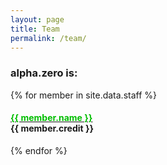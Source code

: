 ```yaml
---
layout: page
title: Team
permalink: /team/
---
```

<style>
.credit {
text-align:left;
}
</style>
### alpha.zero is:   
{% for member in site.data.staff %}
<h4>
<a href="{{ member.link }}"><font color="{{ member.color }}">{{ member.name }}</font></a> <div class="credit">{{ member.credit }}</div>
</h4>
{% endfor %}
<br>